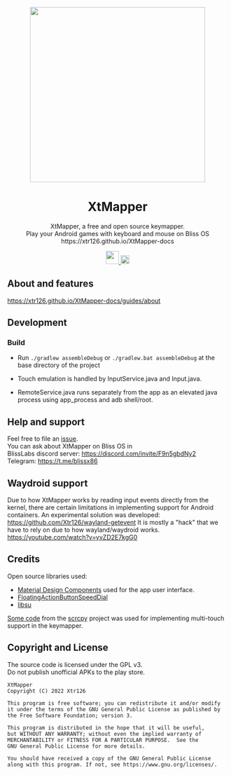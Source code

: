 <p align="center">
<a href="#" target="_blank"><img src="https://github.com/Xtr126/XtMapper/assets/80520774/2093a10b-f63f-4687-a4c9-d803f66d4e82" width="400px" height="400px"/></a>
</p>

<h1 align="center">
  XtMapper
</h1>
<p align="center">
  XtMapper, a free and open source keymapper. <br>
  Play your Android games with keyboard and mouse on Bliss OS <br>
  https://xtr126.github.io/XtMapper-docs
</p>

<p align="center">
  <a href="https://github.com/Xtr126/XtMapper/releases">
     <img src="https://img.shields.io/github/downloads/Xtr126/XtMapper/total.svg?style=for-the-badge&logo=android" height="30px"/>
  </a>
  <a href="https://github.com/Xtr126/XtMapper/actions/workflows/release.yml">
      <img src="https://github.com/Xtr126/XtMapper/actions/workflows/release.yml/badge.svg" height="20px" />
  </a>
 </p>

## About and features 
https://xtr126.github.io/XtMapper-docs/guides/about

## Development

### Build
- Run `./gradlew assembleDebug` or `./gradlew.bat assembleDebug` at the base directory of the project 

- Touch emulation is handled by InputService.java and Input.java.  
- RemoteService.java runs separately from the app as an elevated java process using app_process and adb shell/root. 

## Help and support
Feel free to file an [issue](https://github.com/Xtr126/XtMapper/issues).  
You can ask about XtMapper on Bliss OS in  
BlissLabs discord server: https://discord.com/invite/F9n5gbdNy2  
Telegram: https://t.me/blissx86

## Waydroid support
Due to how XtMapper works by reading input events directly from the kernel, there are certain limitations in implementing support for Android containers. 
An experimental solution was developed: https://github.com/Xtr126/wayland-getevent 
It is mostly a "hack" that we have to rely on due to how wayland/waydroid works.  
https://youtube.com/watch?v=yvZD2E7kgG0

## Credits
Open source libraries used:
- [Material Design Components](https://github.com/material-components/material-components-android) used for the app user interface.
- [FloatingActionButtonSpeedDial](https://github.com/leinardi/FloatingActionButtonSpeedDial)
- [libsu](https://github.com/topjohnwu/libsu)

[Some code](./app/src/main/java/com/genymobile/scrcpy) from the [scrcpy](https://github.com/Genymobile/scrcpy) project was used for implementing multi-touch support in the keymapper. 

## Copyright and License
The source code is licensed under the GPL v3.  
Do not publish unofficial APKs to the play store. 
```
XtMapper
Copyright (C) 2022 Xtr126

This program is free software; you can redistribute it and/or modify
it under the terms of the GNU General Public License as published by
the Free Software Foundation; version 3.

This program is distributed in the hope that it will be useful,
but WITHOUT ANY WARRANTY; without even the implied warranty of
MERCHANTABILITY or FITNESS FOR A PARTICULAR PURPOSE.  See the
GNU General Public License for more details.

You should have received a copy of the GNU General Public License 
along with this program. If not, see https://www.gnu.org/licenses/.
```

